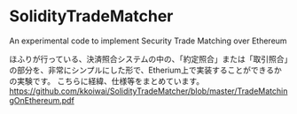 # SolidityTradeMatcher
An experimental code to implement Security Trade Matching over Ethereum

ほふりが行っている、決済照合システムの中の、「約定照合」または「取引照合」の部分を、非常にシンプルにした形で、Etherium上で実装することができるかの実験です。
こちらに経緯、仕様等をまとめています。
https://github.com/kkoiwai/SolidityTradeMatcher/blob/master/TradeMatchingOnEthereum.pdf

